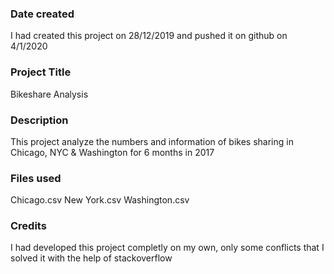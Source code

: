 ### Date created
I had created this project on 28/12/2019
and pushed it on github on 4/1/2020

### Project Title
Bikeshare Analysis

### Description
This project analyze the numbers and information of bikes sharing in Chicago, NYC & Washington for 6 months in 2017

### Files used
Chicago.csv
New York.csv
Washington.csv

### Credits
I had developed this project completly on my own, only some conflicts that I solved it with the help of stackoverflow

